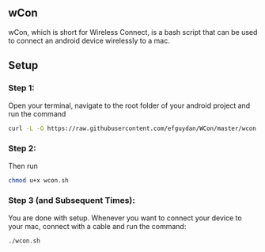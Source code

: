 ## wCon

wCon, which is short for Wireless Connect, is a bash script that can be used to connect an android device wirelessly to a mac.

## Setup
### Step 1: 
Open your terminal, navigate to the root folder of your android project and run the command

```bash
curl -L -O https://raw.githubusercontent.com/efguydan/WCon/master/wcon.sh
```

### Step 2: 
Then run

```bash
chmod u+x wcon.sh
```

### Step 3 (and Subsequent Times): 
You are done with setup. Whenever you want to connect your device to your mac, connect with a cable and run the command:

```bash
./wcon.sh
```